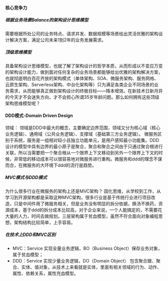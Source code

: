 #### 核心竞争力
##### 根据业务场景Balance的架构设计思维模型
需要根据所处公司的业务特点、请求并发、数据规模等场景给出灵活优雅的架构设计解决方案，满足公司未来1到2年的业务发展需求。
##### 顶级思维模型
具备架构设计思维模型，也就了解了架构设计的哲学本质，从而形成以不变应万变的架构设计能力，做到面对任何复杂的业务场景都能够给出优雅的架构解决方案，也就彻底明白百花齐放的架构模式（单体架构、SOA、微服务架构、服务网格、云原生架构、Serverless架构、中台化架构等）只为满足各类企业不同场景的业务需求，从而能够真正做到架构设计的终极目标——降本增效。在新技术日新月异的今天才不会迷失方向，才不会担心所谓35岁年龄问题。那么如何拥有这些顶级架构思维模型呢？
#### DDD模式-Domain Driven Design
领域： 领域是DDD中最大的概念，主要确定边界范围，领域又分为核心域（核心业务逻辑）、通用域（公共业务逻辑）、支撑域（基础第三方业务逻辑）。
微服务区别于系统，服务是一组相对较小且独立功能单元，是用户感知最小功能集。DDD设计的模型中具有边界的最小原子是聚合，聚合和聚合之间由于只通过聚合根进行关联，所以当需要把一个聚合根从一个限界上下文移动到另外一个限界上下文的时候，非常低的移动成本可以很容易地对微服务进行重构。微服务和ddd的理念不谋而合，在微服务的大环境下ddd的流行是趋势。
##### MVC模式与DDD模式
为什么很多行业在微服务的架构上还是MVC架构？
固化思维，从学校到工作，从学习到开源架构都是采取这种MVC架构，很多行业是基于传统行业进行项目改造，只是中间件用了微服务相关，但是业务没有明显的拆分依据，换汤不换药，资源成本，基于ddd的拆分成本比较高，对于企业来说，一个人能搞定的，不需要花大量的人力，时间去做规划。三层架构属于贫血模型，虽然不符合面向对象编程思想，架构结构比较简单，上手容易。
##### 在技术上DDD和MVC区别
* MVC：Service 实现全量业务逻辑，BO（Business Object）保存业务对象，属于贫血模型；
* DDD：Service 实现少量业务逻辑，DO（Domain Object） 包含聚合跟、聚合、实体、值对象，从技术上来看就是实体，里面有相关领域的行为、动作、属性、依赖关系，属性充血模型。
